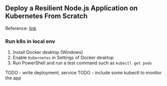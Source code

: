 ## Deploy a Resilient Node.js Application on Kubernetes From Scratch

Reference: [link](https://www.digitalocean.com/community/tech-talks/how-to-deploy-a-resilient-node-js-application-on-kubernetes-from-scratch)


### Run k8s in local env

1. Install Docker desktop (Windows)
2. Enable `Kubernetes` in Settings of Docker desktop
3. Run PowerShell and run a test command such as `kubectl get pods` 

TODO - write deployment, service
TODO - include some kubectl to monitor the app